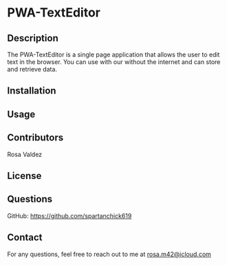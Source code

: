 # PWA-TextEditor

## Description

The PWA-TextEditor is a single page application that allows the user to edit text in the browser. You can use with our without the internet and can store and retrieve data. 

## Installation

## Usage

## Contributors

Rosa Valdez

## License


## Questions
GitHub: https://github.com/spartanchick619

## Contact

For any questions, feel free to reach out to me at rosa.m42@icloud.com
